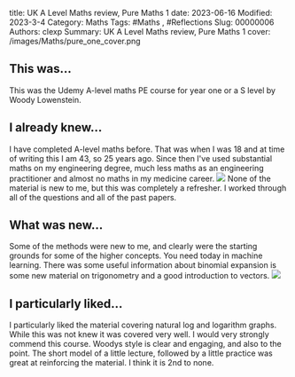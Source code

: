 title: UK A Level Maths review, Pure Maths 1
date: 2023-06-16
Modified: 2023-3-4
Category: Maths
Tags: #Maths , #Reflections
Slug: 00000006
Authors: clexp
Summary: UK A Level Maths review, Pure Maths 1
cover: /images/Maths/pure_one_cover.png
## This was...
This was the Udemy A-level maths PE course for year one or a S level by Woody Lowenstein.


## I already knew...
I have completed A-level maths before. That was when I was 18 and at time of writing this I am 43, so 25 years ago. Since then I've used substantial maths on my engineering degree, much less maths as an engineering practitioner and almost no maths in my medicine career.
<img  src='/images/Maths/p1_integration.jpg'>
None of the material is new to me, but this was completely a refresher. I worked through all of the questions and all of the past papers.
## What was new...
Some of the methods were new to me, and clearly were the starting grounds for some of the higher concepts. You need today in machine learning. There was some useful information about binomial expansion is some new material on trigonometry and a good introduction to vectors.
<img  src='/images/Maths/p1_trig.jpg'>
## I particularly liked... 
I particularly liked the material covering natural log and logarithm graphs. While this was not knew it was covered very well. I would very strongly commend this course. Woodys style is clear and engaging, and also to the point. The short model of a little lecture, followed by a little practice was great at reinforcing the material. I think it is 2nd to none.
